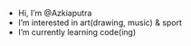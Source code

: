 - Hi, I’m @Azkiaputra
- I’m interested in art(drawing, music) & sport
- I’m currently learning code(ing)


